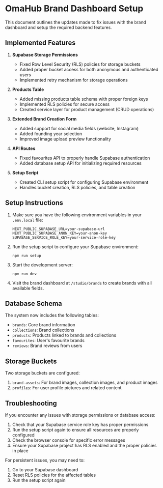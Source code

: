 # OmaHub Brand Dashboard Setup

This document outlines the updates made to fix issues with the brand dashboard and setup the required backend features.

## Implemented Features

1. **Supabase Storage Permissions**

   - Fixed Row Level Security (RLS) policies for storage buckets
   - Added proper bucket access for both anonymous and authenticated users
   - Implemented retry mechanism for storage operations

2. **Products Table**

   - Added missing products table schema with proper foreign keys
   - Implemented RLS policies for secure access
   - Created service layer for product management (CRUD operations)

3. **Extended Brand Creation Form**

   - Added support for social media fields (website, Instagram)
   - Added founding year selection
   - Improved image upload preview functionality

4. **API Routes**

   - Fixed favourites API to properly handle Supabase authentication
   - Added database setup API for initializing required resources

5. **Setup Script**
   - Created CLI setup script for configuring Supabase environment
   - Handles bucket creation, RLS policies, and table creation

## Setup Instructions

1. Make sure you have the following environment variables in your `.env.local` file:

   ```
   NEXT_PUBLIC_SUPABASE_URL=your-supabase-url
   NEXT_PUBLIC_SUPABASE_ANON_KEY=your-anon-key
   SUPABASE_SERVICE_ROLE_KEY=your-service-role-key
   ```

2. Run the setup script to configure your Supabase environment:

   ```
   npm run setup
   ```

3. Start the development server:

   ```
   npm run dev
   ```

4. Visit the brand dashboard at `/studio/brands` to create brands with all available fields.

## Database Schema

The system now includes the following tables:

- `brands`: Core brand information
- `collections`: Brand collections
- `products`: Products linked to brands and collections
- `favourites`: User's favourite brands
- `reviews`: Brand reviews from users

## Storage Buckets

Two storage buckets are configured:

1. `brand-assets`: For brand images, collection images, and product images
2. `profiles`: For user profile pictures and related content

## Troubleshooting

If you encounter any issues with storage permissions or database access:

1. Check that your Supabase service role key has proper permissions
2. Run the setup script again to ensure all resources are properly configured
3. Check the browser console for specific error messages
4. Ensure your Supabase project has RLS enabled and the proper policies in place

For persistent issues, you may need to:

1. Go to your Supabase dashboard
2. Reset RLS policies for the affected tables
3. Run the setup script again
